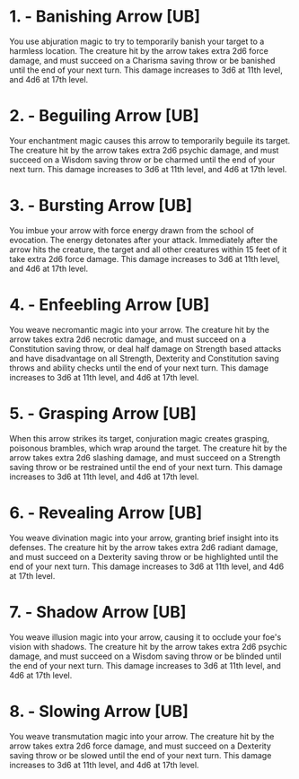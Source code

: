 # 1. - Banishing Arrow [UB]

You use abjuration magic to try to temporarily banish your target to a harmless location. The creature hit by the arrow takes extra 2d6 force damage, and must succeed on a Charisma saving throw or be banished until the end of your next turn. This damage increases to 3d6 at 11th level, and 4d6 at 17th level.

# 2. - Beguiling Arrow [UB]

Your enchantment magic causes this arrow to temporarily beguile its target. The creature hit by the arrow takes extra 2d6 psychic damage, and must succeed on a Wisdom saving throw or be charmed until the end of your next turn. This damage increases to 3d6 at 11th level, and 4d6 at 17th level.

# 3. - Bursting Arrow [UB]

You imbue your arrow with force energy drawn from the school of evocation. The energy detonates after your attack. Immediately after the arrow hits the creature, the target and all other creatures within 15 feet of it take extra 2d6 force damage. This damage increases to 3d6 at 11th level, and 4d6 at 17th level.

# 4. - Enfeebling Arrow [UB]

You weave necromantic magic into your arrow. The creature hit by the arrow takes extra 2d6 necrotic damage, and must succeed on a Constitution saving throw, or deal half damage on Strength based attacks and have disadvantage on all Strength, Dexterity and Constitution saving throws and ability checks until the end of your next turn. This damage increases to 3d6 at 11th level, and 4d6 at 17th level.

# 5. - Grasping Arrow [UB]

When this arrow strikes its target, conjuration magic creates grasping, poisonous brambles, which wrap around the target. The creature hit by the arrow takes extra 2d6 slashing damage, and must succeed on a Strength saving throw or be restrained until the end of your next turn. This damage increases to 3d6 at 11th level, and 4d6 at 17th level.

# 6. - Revealing Arrow [UB]

You weave divination magic into your arrow, granting brief insight into its defenses. The creature hit by the arrow takes extra 2d6 radiant damage, and must succeed on a Dexterity saving throw or be highlighted until the end of your next turn. This damage increases to 3d6 at 11th level, and 4d6 at 17th level.

# 7. - Shadow Arrow [UB]

You weave illusion magic into your arrow, causing it to occlude your foe's vision with shadows. The creature hit by the arrow takes extra 2d6 psychic damage, and must succeed on a Wisdom saving throw or be blinded until the end of your next turn. This damage increases to 3d6 at 11th level, and 4d6 at 17th level.

# 8. - Slowing Arrow [UB]

You weave transmutation magic into your arrow. The creature hit by the arrow takes extra 2d6 force damage, and must succeed on a Dexterity saving throw or be slowed until the end of your next turn. This damage increases to 3d6 at 11th level, and 4d6 at 17th level.


